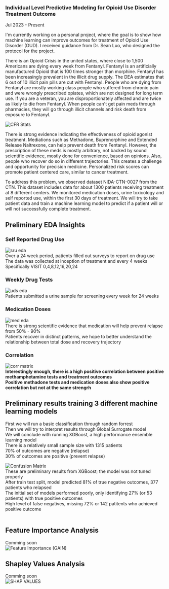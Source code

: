 ### Individual Level Predictive Modeling for Opioid Use Disorder Treatment Outcome
Jul 2023 - Present

I'm currently working on a personal project, where the goal is to show how machine learning can improve outcomes for treatment of Opioid Use Disorder (OUD).   I received guidance from Dr. Sean Luo, who designed the protocol for the project.

There is an Opioid Crisis in the united states, where close to 1,500 Americans are dying every week from Fentanyl.  Fentanyl is an artificially manufactured Opioid that is 100 times stronger than morphine.  Fentanyl has been increasingly prevalent in the illicit drug supply.  The DEA estimates that 6 out of 10 illicit pain pills are cut with Fentanyl.  People who are dying from Fentanyl are mostly working class people who suffered from chronic pain and were wrongly prescribed opiates, which are not designed for long term use.  If you are a veteran, you are disproportionately affected and are twice as likely to die from Fentanyl.  When people can't get pain meds through pharmacies, they will go through illicit channels and risk death from exposure to Fentanyl.

![CFR Stats](images/o.jpg)

There is strong evidence indicating the effectiveness of opioid agonist treatment.  Mediations such as Methadone, Buprenorphine and Extended Release Naltrexone, can help prevent death from Fentanyl.  However, the prescription of these meds is mostly arbitrary, not backed by sound scientific evidence, mostly done for convenience, based on opinions.  Also, people who recover do so in different trajectories.  This creates a challenge and opportunity for precision medicine.  Personalized risk scores can promote patient centered care, similar to cancer treatment.

To address this problem, we observed dataset NIDA-CTN-0027 from the CTN.  This dataset includes data for about 1300 patients receiving treatment at 8 different centers.  We monitored medication doses, urine toxicology and self reported use, within the first 30 days of treatment.  We will try to take patient data and train a machine learning model to predict if a patient will or will not successfully complete treatment.

## Preliminary EDA Insights
### Self Reported Drug Use
![sru eda](images/sru_eda.png)
<br>
Over a 24 week period, patients filled out surveys to report on drug use<br>
The data was collected at inception of treatment and every 4 weeks<br>
Specifically VISIT 0,4,8,12,16,20,24<br>

### Weekly Drug Tests
![uds eda](images/uds_eda.png)
<br>
Patients submitted a urine sample for screening every week for 24 weeks

### Medication Doses
![med eda](images/med_eda.png)
<br>
There is strong scientific evidence that medication will help prevent relapse from 50% - 90%<br>
Patients recover in distinct patterns, we hope to better understand the relationship between total dose
and recovery trajectory<br>

### Correlation 
![corr matrix](images/corr.png)
<br>
**Interestingly enough, there is a high positive correlation between positive methamphetamine tests and treatment outcomes**<br>
**Positive methadone tests and medication doses also show positive correlation but not at the same strengrh**

## Preliminary results training 3 different machine learning models

First we will run a basic classification through random forrest<br>
Then we will try to interpret results through Global Surrogate model<br>
We will conclude with running XGBoost, a high performance ensemble learning model<br>
There is a relatively small sample size with 1315 patients<br>
70% of outcomes are negative (relapse)<br>
30% of outcomes are positive (prevent relapse)<br>

![Confusion Matrix](images/cm.png)<br>
These are preliminary results from XGBoost; the model was not tuned properly<br>
After train test split, model predicted 81% of true negative outcomes, 377 patients who relapsed<br>
The initial set of models performed poorly, only identifying 27% (or 53 patients) with true positive outcomes<br>
High level of false negatives, missing 72% or 142 patitents who achieved positive outcome<br>
<br>

## Feature Importance Analysis
Comming soon<br>
![Feature Importance (GAIN)](images/fi.png)
<br>

## Shapley Values Analysis 
Comming soon<br>
![SHAP VALUES](images/s.png)

